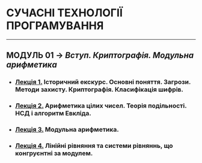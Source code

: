 # **СУЧАСНІ ТЕХНОЛОГІЇ ПРОГРАМУВАННЯ**
***
## **МОДУЛЬ 01** -> *Вступ. Криптографія. Модульна арифметика*
- ### [**Лекція 1.**](/1_LEC/Modulo_1/CIB_2021_Lec_01_.pdf) **Історичний екскурс. Основні поняття. Загрози. Методи захисту. Криптографія. Класифікація шифрів.**
- ### [**Лекція 2.**](/1_LEC/Modulo_1/CIB_2021_Lec_02_.pdf) **Арифметика цілих чисел. Теорія подільності. НСД і алгоритм Евкліда.**
- ### [**Лекція 3.**](/1_LEC/Modulo_1/CIB_2021_Lec_03_.pdf) **Модульна арифметика.**
- ### [**Лекція 4.**](/1_LEC/Modulo_1/CIB_2021_Lec_04_.pdf) **Лінійні рівняння та системи рівняннь, що конгруєнтні за модулем.**
